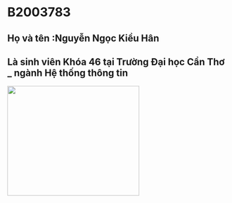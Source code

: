 # B2003783
## Họ và tên :Nguyễn Ngọc Kiều Hân
## Là sinh viên Khóa 46 tại Trường Đại học Cần Thơ _ ngành Hệ thống thông tin
<img src= "https://tophinhanhdep.com/wp-content/uploads/2021/11/Computer-Code-Wallpapers.jpg " width="300" height="250">
